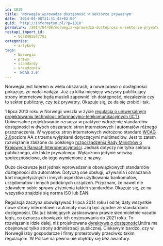 ```yaml
---
id: 1010
title: 'Norwegia wprowadza dostępność w sektorze prywatnym'
date: '2014-04-08T21:41:45+02:00'
guid: 'http://informaton.pl/?p=1010'
permalink: /2014/04/08/norwegia-wprowadza-dostepnosc-w-sektorze-prywatnym/
restapi_import_id:
    - 5ca8405547793
categories:
    - artykuły
tags:
    - Norwegia
    - prawo
    - standardy
    - urządzenia
    - 'WCAG 2.0'
---
```


Norwegia jest liderem w wielu obszarach, a nowe prawo o dostępności pokazuje, że nadal nadąża. Już za kilka miesięcy wszyscy publikujący strony internetowe będą musieli zapewnić ich dostępność, niezależnie czy to sektor publiczny, czy też prywatny. Okazuje się, że da się zrobić i tak.

1 lipca 2013 roku w Norwegii weszła w życie [regulacja o uniwersalnym projektowaniu technologii informacyjno-telekomunikacyjnych (ICT)](http://uu.difi.no/english/). Uniwersalne projektowanie oznacza w praktyce wdrożenie standardów dostępności w dwóch obszarach: stron internetowych i automatów różnego przeznaczenia. W wypadku stron internetowych wdrożono standard [WCAG 2.0](http://www.w3.org/tr/wcag20/)poziom AA z trzema wyjątkami dotyczącymi multimediów. Jest to zatem rozwiązanie zbliżone do polskiego [rozporządzenia Rady Ministrów o Krajowych Ramach Interoperacyjności](http://informaton.pl/?p=9). Jednak dotyczy nie tylko sektora publicznego, ale także prywatnego. Wyłączono jedynie serwisy społecznościowe, do tego wymienione z nazwy.

Dużo ciekawsze jest jednak wprowadzenie obowiązkowych standardów dostępności dla automatów. Dotyczą one obsługi, używania i oznaczania kart magnetycznych i innych aspektów użytkowania bankomatów, urzędomatów i innych podobnych urządzeń. Przyznam, że nawet nie zdawałem sobie sprawy z istnienia takich standardów. Okazuje się, że na wszystko znajdzie się norma ISO lub EAN.

Regulacja zaczyna obowiązywać 1 lipca 2014 roku i od tej daty wszystkie nowe strony internetowe i automaty muszą być zgodne ze standardami dostępności. Dla już istniejących zastosowano prawie siedmioletnie <span lang="la">vacatio legis</span>, co oznacza obowiązek ich dostosowania do 2021 roku. To rozwiązanie idzie dalej, niż projektowana [dyrektywa o dostępności,](http://informaton.pl/?p=956)która ma obejmować tylko strony administracji publicznej. Ciekawym bardzo, czy w Norwegii izby gospodarcze i firmy protestowały przeciwko takim regulacjom. W Polsce na pewno nie obyłoby się bez awantury.
